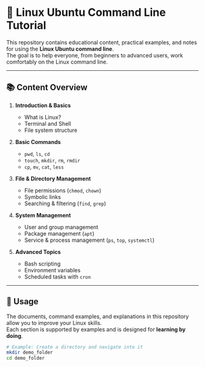 # 🐧 Linux Ubuntu Command Line Tutorial

This repository contains educational content, practical examples, and notes for using the **Linux Ubuntu command line**.  
The goal is to help everyone, from beginners to advanced users, work comfortably on the Linux command line.  

---

## 📚 Content Overview

1. **Introduction & Basics**
   - What is Linux?
   - Terminal and Shell
   - File system structure

2. **Basic Commands**
   - `pwd`, `ls`, `cd`
   - `touch`, `mkdir`, `rm`, `rmdir`
   - `cp`, `mv`, `cat`, `less`

3. **File & Directory Management**
   - File permissions (`chmod`, `chown`)
   - Symbolic links
   - Searching & filtering (`find`, `grep`)

4. **System Management**
   - User and group management
   - Package management (`apt`)
   - Service & process management (`ps`, `top`, `systemctl`)

5. **Advanced Topics**
   - Bash scripting
   - Environment variables
   - Scheduled tasks with `cron`

---

## 🚀 Usage

The documents, command examples, and explanations in this repository allow you to improve your Linux skills.  
Each section is supported by examples and is designed for **learning by doing**.  

```bash
# Example: Create a directory and navigate into it
mkdir demo_folder
cd demo_folder
